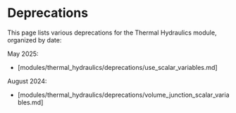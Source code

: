# Deprecations

This page lists various deprecations for the Thermal Hydraulics module, organized by date:

May 2025:

- [modules/thermal_hydraulics/deprecations/use_scalar_variables.md]

August 2024:

- [modules/thermal_hydraulics/deprecations/volume_junction_scalar_variables.md]
